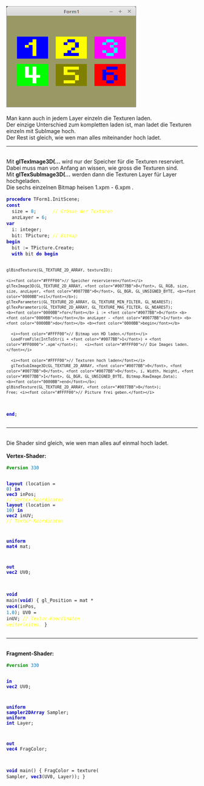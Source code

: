 <html>
<img src="image.png" alt="Selfhtml"><br><br>
Man kann auch in jedem Layer einzeln die Texturen laden.<br>
Der einzige Unterschied zum kompletten laden ist, man ladet die Texturen einzeln mit SubImage hoch.<br>
Der Rest ist gleich, wie wen man alles miteinander hoch ladet.<br>
<hr><br>
Mit <b>glTexImage3D(...</b> wird nur der Speicher für die Texturen reserviert. Dabei muss man von Anfang an wissen, wie gross die Texturen sind.<br>
Mit <b>glTexSubImage3D(...</b> werden dann die Texturen Layer für Layer hochgeladen.<br>
Die sechs einzelnen Bitmap heisen 1.xpm - 6.xpm .<br>
<pre><code><b><font color="0000BB">procedure</font></b> TForm1.InitScene;
<b><font color="0000BB">const</font></b>
  size = <font color="#0077BB">8</font>;      <i><font color="#FFFF00">// Grösse der Texturen</font></i>
  anzLayer = <font color="#0077BB">6</font>;
<b><font color="0000BB">var</font></b>
  i: integer;
  bit: TPicture; <i><font color="#FFFF00">// Bitmap</font></i>
<b><font color="0000BB">begin</font></b>
  bit := TPicture.Create;
  <b><font color="0000BB">with</font></b> bit <b><font color="0000BB">do</font></b> <b><font color="0000BB">begin</font></b>

    glBindTexture(GL_TEXTURE_2D_ARRAY, textureID);

    <i><font color="#FFFF00">// Speicher reservieren</font></i>
    glTexImage3D(GL_TEXTURE_2D_ARRAY, <font color="#0077BB">0</font>, GL_RGB, size, size, anzLayer, <font color="#0077BB">0</font>, GL_BGR, GL_UNSIGNED_BYTE, <b><font color="0000BB">nil</font></b>);
    glTexParameteri(GL_TEXTURE_2D_ARRAY, GL_TEXTURE_MIN_FILTER, GL_NEAREST);
    glTexParameteri(GL_TEXTURE_2D_ARRAY, GL_TEXTURE_MAG_FILTER, GL_NEAREST);
    <b><font color="0000BB">for</font></b> i := <font color="#0077BB">0</font> <b><font color="0000BB">to</font></b> anzLayer - <font color="#0077BB">1</font> <b><font color="0000BB">do</font></b> <b><font color="0000BB">begin</font></b>

      <i><font color="#FFFF00">// Bitmap von HD laden.</font></i>
      LoadFromFile(IntToStr(i + <font color="#0077BB">1</font>) + <font color="#FF0000">'.xpm'</font>);   <i><font color="#FFFF00">// Die Images laden.</font></i>

      <i><font color="#FFFF00">// Texturen hoch laden</font></i>
      glTexSubImage3D(GL_TEXTURE_2D_ARRAY, <font color="#0077BB">0</font>, <font color="#0077BB">0</font>, <font color="#0077BB">0</font>, i, Width, Height, <font color="#0077BB">1</font>, GL_BGR, GL_UNSIGNED_BYTE, Bitmap.RawImage.Data);
    <b><font color="0000BB">end</font></b>;
    glBindTexture(GL_TEXTURE_2D_ARRAY, <font color="#0077BB">0</font>);
    Free; <i><font color="#FFFF00">// Picture frei geben.</font></i>
  <b><font color="0000BB">end</font></b>;</code></pre>
<hr><br>
Die Shader sind gleich, wie wen man alles auf einmal hoch ladet.<br>
<br>
<b>Vertex-Shader:</b><br>
<pre><code><b><font color="#008800">#version</font></b> <font color="#0077BB">330</font>

<b><font color="0000BB">layout</font></b> (location =  <font color="#0077BB">0</font>) <b><font color="0000BB">in</font></b> <b><font color="0000BB">vec3</font></b> inPos;   <i><font color="#FFFF00">// Vertex-Koordinaten</font></i>
<b><font color="0000BB">layout</font></b> (location = <font color="#0077BB">10</font>) <b><font color="0000BB">in</font></b> <b><font color="0000BB">vec2</font></b> inUV;    <i><font color="#FFFF00">// Textur-Koordinaten</font></i>

<b><font color="0000BB">uniform</font></b> <b><font color="0000BB">mat4</font></b> mat;

<b><font color="0000BB">out</font></b> <b><font color="0000BB">vec2</font></b> UV0;

<b><font color="0000BB">void</font></b> main(<b><font color="0000BB">void</font></b>)
{
  gl_Position = mat * <b><font color="0000BB">vec4</font></b>(inPos, <font color="#0077BB">1</font>.<font color="#0077BB">0</font>);
  UV0 = inUV;                           <i><font color="#FFFF00">// Textur-Koordinaten weiterleiten.</font></i>
}
</code></pre>
<hr><br>
<b>Fragment-Shader:</b><br>
<pre><code><b><font color="#008800">#version</font></b> <font color="#0077BB">330</font>

<b><font color="0000BB">in</font></b> <b><font color="0000BB">vec2</font></b> UV0;

<b><font color="0000BB">uniform</font></b> <b><font color="0000BB">sampler2DArray</font></b> Sampler;
<b><font color="0000BB">uniform</font></b> <b><font color="0000BB">int</font></b>            Layer;

<b><font color="0000BB">out</font></b> <b><font color="0000BB">vec4</font></b> FragColor;

<b><font color="0000BB">void</font></b> main()
{
  FragColor = texture( Sampler, <b><font color="0000BB">vec3</font></b>(UV0, Layer));
}
</code></pre>

</html>
